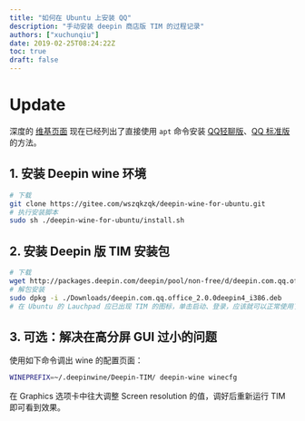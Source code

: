 ```yaml
---
title: "如何在 Ubuntu 上安装 QQ"
description: "手动安装 deepin 商店版 TIM 的过程记录"
authors: ["xuchunqiu"]
date: 2019-02-25T08:24:22Z
toc: true
draft: false
---
```

# Update

深度的 [维基页面](https://wiki.deepin.org/) 现在已经列出了直接使用 `apt` 命令安装 [QQ轻聊版](https://wiki.deepin.org/wiki/QQ%E8%BD%BB%E8%81%8A%E7%89%88)、[QQ 标准版](https://wiki.deepin.org/wiki/QQ) 的方法。

## 1. 安装 Deepin wine 环境
```bash
# 下载
git clone https://gitee.com/wszqkzqk/deepin-wine-for-ubuntu.git
# 执行安装脚本
sudo sh ./deepin-wine-for-ubuntu/install.sh
```
## 2. 安装 Deepin 版 TIM 安装包
```bash
# 下载
wget http://packages.deepin.com/deepin/pool/non-free/d/deepin.com.qq.office/deepin.com.qq.office_2.0.0deepin4_i386.deb
# 解包安装
sudo dpkg -i ./Downloads/deepin.com.qq.office_2.0.0deepin4_i386.deb
# 在 Ubuntu 的 Lauchpad 应已出现 TIM 的图标，单击启动、登录，应该就可以正常使用了
```
## 3. 可选：解决在高分屏 GUI 过小的问题
使用如下命令调出 wine 的配置页面：
```bash
WINEPREFIX=~/.deepinwine/Deepin-TIM/ deepin-wine winecfg
```
在 Graphics 选项卡中往大调整 Screen resolution 的值，调好后重新运行 TIM 即可看到效果。